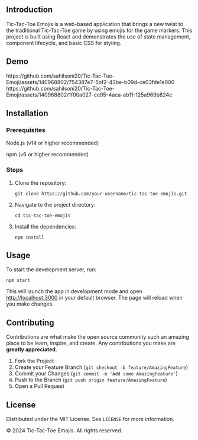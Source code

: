 <section id="introduction" class="container">
    <h2>Introduction</h2>
    <p>Tic-Tac-Toe Emojis is a web-based application that brings a new twist to the traditional Tic-Tac-Toe game by using emojis for the game markers. This project is built using React and demonstrates the use of state management, component lifecycle, and basic CSS for styling.</p>
</section>

<section id="demo" class="container">
    <h2>Demo</h2>
    https://github.com/sahilsoni20/Tic-Tac-Toe-Emoji/assets/140968802/754387e7-5bf2-43be-b09d-ce03fde1e000
    https://github.com/sahilsoni20/Tic-Tac-Toe-Emoji/assets/140968802/1f00a027-ce95-4aca-ab11-125a969b824c  
</section>

<section id="installation" class="container">
    <h2>Installation</h2>
    <h3>Prerequisites</h3>
    <p>Node.js (v14 or higher recommended)</p>
    <p>npm (v6 or higher recommended)</p>
    <h3>Steps</h3>
    <ol>
        <li>Clone the repository:
            <pre><code>git clone https://github.com/your-username/tic-tac-toe-emojis.git</code></pre>
        </li>
        <li>Navigate to the project directory:
            <pre><code>cd tic-tac-toe-emojis</code></pre>
        </li>
        <li>Install the dependencies:
            <pre><code>npm install</code></pre>
        </li>
    </ol>
</section>

<section id="usage" class="container">
    <h2>Usage</h2>
    <p>To start the development server, run:</p>
    <pre><code>npm start</code></pre>
    <p>This will launch the app in development mode and open <a href="http://localhost:3000">http://localhost:3000</a> in your default browser. The page will reload when you make changes.</p>
</section>

<section id="contributing" class="container">
    <h2>Contributing</h2>
    <p>Contributions are what make the open source community such an amazing place to be learn, inspire, and create. Any contributions you make are <strong>greatly appreciated</strong>.</p>
    <ol>
        <li>Fork the Project</li>
        <li>Create your Feature Branch (<code>git checkout -b feature/AmazingFeature</code>)</li>
        <li>Commit your Changes (<code>git commit -m 'Add some AmazingFeature'</code>)</li>
        <li>Push to the Branch (<code>git push origin feature/AmazingFeature</code>)</li>
        <li>Open a Pull Request</li>
    </ol>
</section>

<section id="license" class="container">
    <h2>License</h2>
    <p>Distributed under the MIT License. See <code>LICENSE</code> for more information.</p>
</section>

<footer>
    <p>&copy; 2024 Tic-Tac-Toe Emojis. All rights reserved.</p>
</footer>
